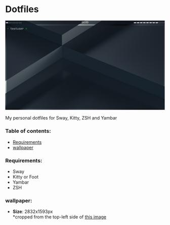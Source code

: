 # Dotfiles

![Screenshot](./screenshot.png)

My personal dotfiles for Sway, Kitty, ZSH and Yambar

### Table of contents:
  - [Requirements](#Requirements)
  - [wallpaper](#wallpaper)

### Requirements:
  - Sway
  - Kitty or Foot
  - Yambar
  - ZSH
### wallpaper:
  - **Size**: 2832x1593px  
    *cropped from the top-left side of [this image](https://unsplash.com/photos/uklSGxYlp64)
